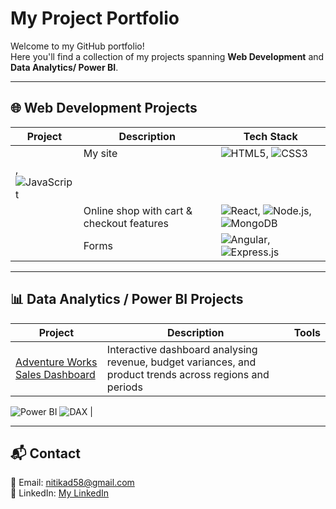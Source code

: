 # My Project Portfolio

Welcome to my GitHub portfolio!  
Here you'll find a collection of my projects spanning **Web Development** and **Data Analytics/ Power BI**.

---

## 🌐 Web Development Projects

| Project | Description | Tech Stack |
|---------|-------------|------------|
| [](https://github.com/) | My  site  | ![HTML5](https://img.shields.io/badge/HTML5-E34F26?logo=html5&logoColor=white), ![CSS3](https://img.shields.io/badge/CSS3-1572B6?logo=css3&logoColor=white)
, ![JavaScript](https://img.shields.io/badge/JavaScript-F7DF1E?logo=javascript&logoColor=black) |
| [](https://github.com/) | Online shop with cart & checkout features | ![React](https://img.shields.io/badge/React-20232a?logo=react&logoColor=61DAFB), ![Node.js](https://img.shields.io/badge/Node.js-339933?logo=nodedotjs&logoColor=white), ![MongoDB](https://img.shields.io/badge/MongoDB-47A248?logo=mongodb&logoColor=white) |
| [](https://github.com/) | Forms | ![Angular](https://img.shields.io/badge/Angular-red?logo=angular&logoColor=white), ![Express.js](https://img.shields.io/badge/Express.js-000000?logo=express&logoColor=white) |

---

## 📊 Data Analytics / Power BI Projects

| Project | Description | Tools |
|---------|-------------|-------|
| [Adventure Works Sales Dashboard](https://github.com/nitikad58/Adventure-Works) | Interactive dashboard analysing revenue, budget variances, and product trends across regions and periods |
![Power BI](https://img.shields.io/badge/Power%20BI-Data%20Viz-yellow?logo=powerbi)
![DAX](https://img.shields.io/badge/DAX-Data%20Analysis%20Expressions-blue?logo=microsoft) |



---

## 📬 Contact
📧 Email: nitikad58@gmail.com  
💼 LinkedIn: [My LinkedIn](https://www.linkedin.com/in/nitika-dhiman-8291ab160/)  
